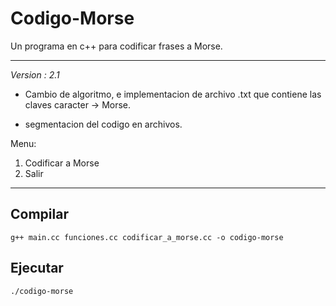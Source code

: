 # Codigo-Morse 

Un programa en c++ para codificar frases a Morse.

---
_Version : 2.1_

* Cambio de algoritmo, e implementacion de archivo .txt que contiene
las claves caracter -> Morse.

* segmentacion del codigo en archivos.

Menu:
1. Codificar a Morse
0. Salir

---

## Compilar
	g++ main.cc funciones.cc codificar_a_morse.cc -o codigo-morse

## Ejecutar
	./codigo-morse